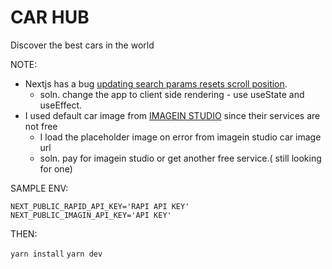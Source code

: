 # CAR HUB

Discover the best cars in the world

NOTE:

- Nextjs has a bug [updating search params resets scroll position](https://github.com/vercel/next.js/issues/49087).
  - soln. change the app to client side rendering - use useState and useEffect.
- I used default car image from [IMAGEIN STUDIO](https://www.imagin.studio/car-image-api) since their services are not free
  - I load the placeholder image on error from imagein studio car image url
  - soln. pay for imagein studio or get another free service.( still looking for one)

SAMPLE ENV:

`NEXT_PUBLIC_RAPID_API_KEY='RAPI API KEY'`
`NEXT_PUBLIC_IMAGIN_API_KEY='API KEY'`

THEN:

`yarn install`
`yarn dev`
